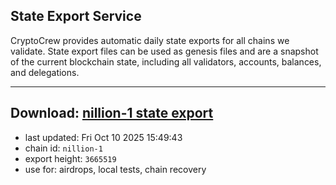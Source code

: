 ## State Export Service
CryptoCrew provides automatic daily state exports for all chains we validate. State export files can be used as genesis files and are a snapshot of the current blockchain state, including all validators, accounts, balances, and delegations.

---
**Download: [nillion-1 state export](https://ccv-s3.nbg1.your-objectstorage.com/SERVICE/nillion/nillion-1_export_3665519.json)**
---

- last updated: Fri Oct 10 2025 15:49:43
- chain id: `nillion-1`
- export height: `3665519`
- use for: airdrops, local tests, chain recovery
